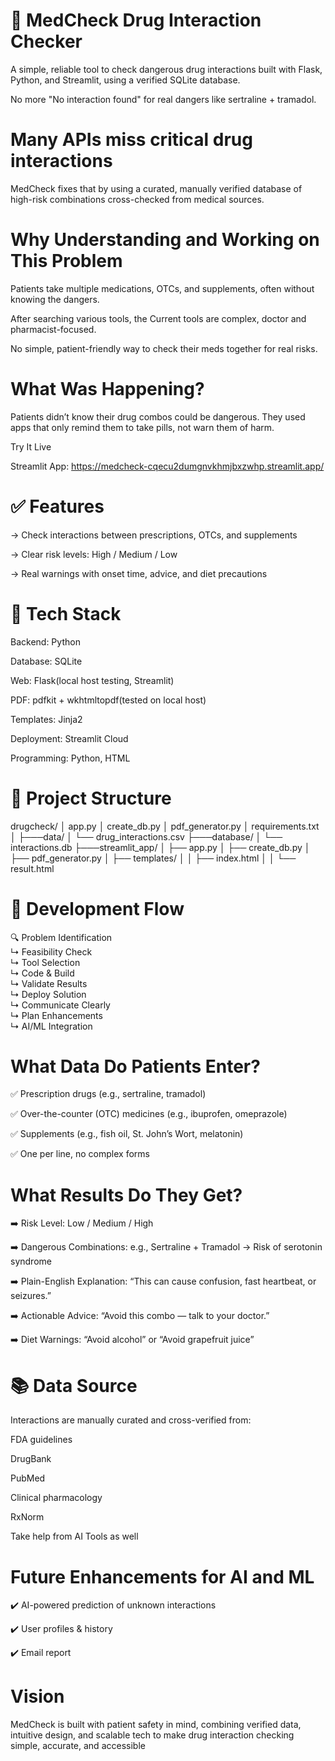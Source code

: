 # 💊 MedCheck  Drug Interaction Checker

A simple, reliable tool to check dangerous drug interactions  built with Flask, Python, and Streamlit, using a verified SQLite database.

No more "No interaction found" for real dangers like sertraline + tramadol. 


# Many APIs miss critical drug interactions

MedCheck fixes that by using a curated, manually verified database of high-risk combinations cross-checked from  medical sources.



# Why Understanding and Working on This Problem

Patients take multiple medications, OTCs, and supplements, often without knowing the dangers.

After searching various tools, the Current tools are complex, doctor and pharmacist-focused.

No simple, patient-friendly way to check  their meds together for real risks.



# What Was Happening?

Patients didn’t know their drug combos could be dangerous. They used apps that only remind them to take pills, not warn them of harm.

Try It Live

Streamlit App: https://medcheck-cqecu2dumgnvkhmjbxzwhp.streamlit.app/ 




# ✅ Features

→ Check interactions between prescriptions, OTCs, and supplements

→ Clear risk levels: High / Medium / Low

→ Real warnings with onset time, advice, and diet precautions



# 🧱 Tech Stack

Backend: Python

Database: SQLite 

Web: Flask(local host testing, Streamlit)

PDF: pdfkit + wkhtmltopdf(tested on local host)

Templates: Jinja2

Deployment: Streamlit Cloud

Programming: Python, HTML 

# 📁 Project Structure

drugcheck/
│   app.py
│   create_db.py
│   pdf_generator.py
│   requirements.txt
│
├───data/
│   └── drug_interactions.csv
├───database/
│   └── interactions.db
├───streamlit_app/
│   ├── app.py
│   ├── create_db.py
│   ├── pdf_generator.py
│   ├── templates/
│   │   ├── index.html
│   │   └── result.html



# 🔄 Development Flow

🔍 Problem Identification  
   ↳ Feasibility Check  
       ↳ Tool Selection  
           ↳ Code & Build  
               ↳ Validate Results  
                   ↳ Deploy Solution  
                       ↳ Communicate Clearly  
                           ↳ Plan Enhancements  
                               ↳ AI/ML Integration




# What Data Do Patients Enter?

✅ Prescription drugs (e.g., sertraline, tramadol)

✅ Over-the-counter (OTC) medicines (e.g., ibuprofen, omeprazole)

✅ Supplements (e.g., fish oil, St. John’s Wort, melatonin)

✅ One per line,  no complex forms



# What Results Do They Get?

➡️ Risk Level: Low / Medium / High

➡️ Dangerous Combinations: e.g., Sertraline + Tramadol → Risk of serotonin syndrome

➡️ Plain-English Explanation: “This can cause confusion, fast heartbeat, or seizures.”

➡️ Actionable Advice: “Avoid this combo — talk to your doctor.”

➡️ Diet Warnings: “Avoid alcohol” or “Avoid grapefruit juice”



# 📚 Data Source
Interactions are manually curated and cross-verified from:

FDA guidelines

DrugBank 

PubMed

Clinical pharmacology

RxNorm

Take help from AI Tools as well



# Future Enhancements for AI and ML 

✔️ AI-powered prediction of unknown interactions

✔️ User profiles & history

✔️ Email report



# Vision

MedCheck is built with patient safety in mind,  combining verified data, intuitive design, and scalable tech to make drug interaction checking simple, accurate, and accessible



